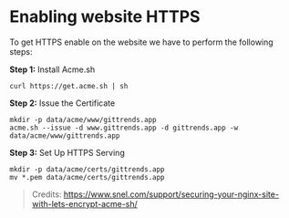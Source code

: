 # Enabling website HTTPS

To get HTTPS enable on the website we have to perform the following steps:

**Step 1:** Install Acme.sh

    curl https://get.acme.sh | sh

**Step 2:** Issue the Certificate

    mkdir -p data/acme/www/gittrends.app
    acme.sh --issue -d www.gittrends.app -d gittrends.app -w data/acme/www/gittrends.app

**Step 3:** Set Up HTTPS Serving

    mkdir -p data/acme/certs/gittrends.app
    mv *.pem data/acme/certs/gittrends.app

> Credits: https://www.snel.com/support/securing-your-nginx-site-with-lets-encrypt-acme-sh/
